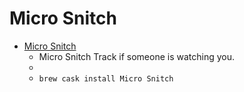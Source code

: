 # Micro Snitch
- [Micro Snitch](https://www.obdev.at/products/microsnitch/index.html)
  -  Micro Snitch Track if someone is watching you.
  - 
  - `brew cask install Micro Snitch`
